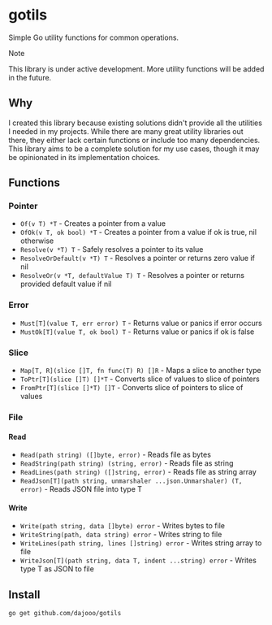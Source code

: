 # gotils

Simple Go utility functions for common operations.

> [!NOTE]
> This library is under active development. More utility functions will be added in the future.

## Why
I created this library because existing solutions didn't provide all the utilities I needed in my projects. While there are many great utility libraries out there, they either lack certain functions or include too many dependencies. This library aims to be a complete solution for my use cases, though it may be opinionated in its implementation choices.

## Functions

### Pointer
- `Of(v T) *T` - Creates a pointer from a value
- `OfOk(v T, ok bool) *T` - Creates a pointer from a value if ok is true, nil otherwise
- `Resolve(v *T) T` - Safely resolves a pointer to its value
- `ResolveOrDefault(v *T) T` - Resolves a pointer or returns zero value if nil
- `ResolveOr(v *T, defaultValue T) T` - Resolves a pointer or returns provided default value if nil

### Error
- `Must[T](value T, err error) T` - Returns value or panics if error occurs
- `MustOk[T](value T, ok bool) T` - Returns value or panics if ok is false

### Slice
- `Map[T, R](slice []T, fn func(T) R) []R` - Maps a slice to another type
- `ToPtr[T](slice []T) []*T` - Converts slice of values to slice of pointers
- `FromPtr[T](slice []*T) []T` - Converts slice of pointers to slice of values

### File
#### Read
- `Read(path string) ([]byte, error)` - Reads file as bytes
- `ReadString(path string) (string, error)` - Reads file as string
- `ReadLines(path string) ([]string, error)` - Reads file as string array
- `ReadJson[T](path string, unmarshaler ...json.Unmarshaler) (T, error)` - Reads JSON file into type T

#### Write
- `Write(path string, data []byte) error` - Writes bytes to file
- `WriteString(path, data string) error` - Writes string to file
- `WriteLines(path string, lines []string) error` - Writes string array to file
- `WriteJson[T](path string, data T, indent ...string) error` - Writes type T as JSON to file

## Install
```
go get github.com/dajooo/gotils
```
